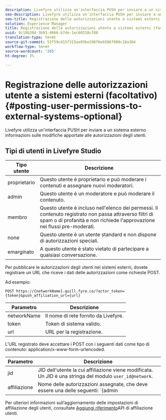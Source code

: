 ```yaml
---
description: Livefyre utilizza un'interfaccia PUSH per inviare a un sistema esterno informazioni sulle modifiche apportate alle autorizzazioni degli utenti.
seo-description: Livefyre utilizza un'interfaccia PUSH per inviare a un sistema esterno informazioni sulle modifiche apportate alle autorizzazioni degli utenti.
seo-title: Registrazione delle autorizzazioni utente a sistemi esterni (facoltativo)
solution: Experience Manager
title: Registrazione delle autorizzazioni utente a sistemi esterni (facoltativo)
uuid: 9c18b20d-3b93-4666-b7de-1ec60318cf88
translation-type: tm+mt
source-git-commit: 52f59cd15f315aa93be198f6eb586f008c18a384
workflow-type: tm+mt
source-wordcount: '265'
ht-degree: 3%

---
```



# Registrazione delle autorizzazioni utente a sistemi esterni (facoltativo){#posting-user-permissions-to-external-systems-optional}

Livefyre utilizza un&#39;interfaccia PUSH per inviare a un sistema esterno informazioni sulle modifiche apportate alle autorizzazioni degli utenti.

## Tipi di utenti in Livefyre Studio

| Tipo utente | Descrizione |
|--- |--- |
| proprietario | Questo utente è proprietario e può moderare i contenuti e assegnare nuovi moderatori. |
| admin | Questo utente è un moderatore e può moderare il contenuto. |
| membro | Questo utente è incluso nell&#39;elenco dei permessi. Il contenuto registrato non passa attraverso filtri di spam o di profanità e non richiede l&#39;approvazione nei flussi pre-moderati. |
| none | Questo utente è un utente standard e non dispone di autorizzazioni speciali. |
| emarginato | A questo utente è stato vietato di partecipare a qualsiasi conversazione. |

Per pubblicare le autorizzazioni degli utenti nei sistemi esterni, dovete registrare un URL che riceve i dati delle autorizzazioni come richieste POST.

Ad esempio:

```
POST https://{networkName}.quill.fyre.co/?actor_token={token}&push_affiliation_url={url}
```

| Parametro | Descrizione |
|--- |--- |
| networkName | Il nome di rete fornito da Livefyre. |
| token | Token di sistema valido. |
| url | URL per la registrazione. |

L’URL registrato deve accettare i POST con i seguenti dati come tipo di contenuto: application/x-www-form-urlencoded.

| Parametro | Descrizione |
|--- |--- |
| jid | JID dell&#39;utente la cui affiliazione viene modificata. Un JID è una stringa del modulo `user_id@network`. |
| affiliazione | Nome delle autorizzazioni assegnate, che deve essere una delle seguenti:  `{admin | member | none | outcast | owner}` |

Per ulteriori informazioni sull’aggiornamento delle impostazioni di affiliazione degli utenti, consultate [Aggiungi riferimento](https://api.livefyre.com/docs/apis/by-category/user-management#operation=urn:livefyre:apis:quill:operations:api:v3.0:affiliation:add:method=post)API di affiliazione utenti.
